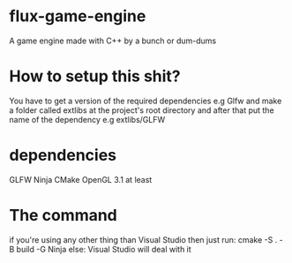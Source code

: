 # flux-game-engine

A game engine made with C++ by a bunch or dum-dums

# How to setup this shit?

You have to get a version of the required dependencies e.g Glfw
and make a folder called extlibs at the project's root directory and after that put the name of the dependency e.g extlibs/GLFW

# dependencies

GLFW
Ninja
CMake
OpenGL 3.1 at least

# The command

if you're using any other thing than Visual Studio then just run:
cmake -S . -B build -G Ninja
else:
Visual Studio will deal with it
